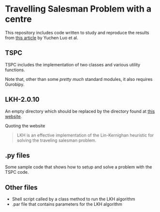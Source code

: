 # Travelling Salesman Problem with a centre
This repository includes code written to study and reproduce the results from [this article](https://doi.org/10.1016/j.cor.2022.105748) by Yuchen Luo et al.

## TSPC
TSPC includes the implementation of two classes and various utility functions.

Note that, other than some _pretty much_ standard modules, it also requires Gurobipy.

## LKH-2.0.10
An empty directory which should be replaced by the directory found at [this website](http://webhotel4.ruc.dk/~keld/research/LKH/).

Quoting the website
> LKH is an effective implementation of the Lin-Kernighan heuristic for solving the traveling salesman problem.

## .py files
Some sample code that shows how to setup and solve a problem with the TSPC code.

## Other files
- Shell script called by a class method to run the LKH algorithm
- .par file that contains parameters for the LKH algorithm